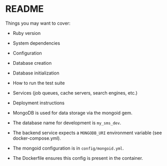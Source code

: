 # README

Things you may want to cover:

* Ruby version

* System dependencies

* Configuration

* Database creation

* Database initialization

* How to run the test suite

* Services (job queues, cache servers, search engines, etc.)

* Deployment instructions

* MongoDB is used for data storage via the mongoid gem.
* The database name for development is `my_sms_dev`.
* The backend service expects a `MONGODB_URI` environment variable (see docker-compose.yml).
* The mongoid configuration is in `config/mongoid.yml`.
* The Dockerfile ensures this config is present in the container.
